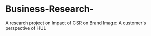# Business-Research-
A research project on Impact of CSR on Brand Image: A customer's perspective of HUL 
